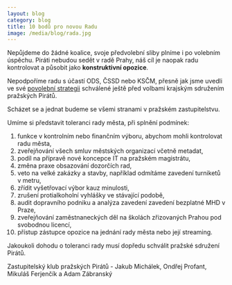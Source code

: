 ```yaml
---
layout: blog
category: blog
title: 10 bodů pro novou Radu
image: /media/blog/rada.jpg
---
```


Nepůjdeme do žádné koalice, svoje předvolební sliby plníme i po volebním úspěchu. Piráti nebudou sedět v radě Prahy, náš cíl je naopak radu kontrolovat a působit jako **konstruktivní opozice**.

Nepodpoříme radu s účastí ODS, ČSSD nebo KSČM, přesně jak jsme uvedli ve své [povolební strategii] schválené ještě před volbami krajským sdružením pražských Pirátů.

Scházet se a jednat budeme se všemi stranami v pražském zastupitelstvu.

Umíme si představit toleranci rady města, při splnění podmínek:

   1. funkce v kontrolním nebo finančním výboru, abychom mohli kontrolovat radu města,
   2. zveřejňování všech smluv městských organizací včetně metadat,
   3. podíl na přípravě nové koncepce IT na pražském magistrátu,
   4. změna praxe obsazování dozorčích rad,
   5. veto na velké zakázky a stavby, například odmítáme zavedení turniketů v metru,
   6. zřídit vyšetřovací výbor kauz minulosti,
   7. zrušení protialkoholní vyhlášky ve stávající podobě,
   8. audit dopravního podniku a analýza zavedení zavedení bezplatné MHD v Praze,
   9. zveřejňování zaměstnaneckých děl na školách zřizovaných Prahou pod svobodnou licencí,
   10. přístup zástupce opozice na jednání rady města nebo její streaming.

Jakoukoli dohodu o toleranci rady musí dopředu schválit pražské sdružení Pirátů.

Zastupitelský klub pražských Pirátů - Jakub Michálek, Ondřej Profant, Mikuláš Ferjenčík a Adam Zábranský

[povolební strategii]: https://www.pirati.cz/regiony/praha/povolebni_strategie
